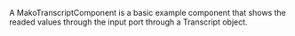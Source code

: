 A MakoTranscriptComponent is  a basic example component that shows the readed values through the input port through a Transcript object.